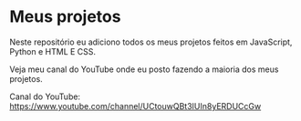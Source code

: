 # Meus projetos

Neste repositório eu adiciono todos os meus projetos feitos em JavaScript, Python e HTML E CSS.

Veja meu canal do YouTube onde eu posto fazendo a maioria dos meus projetos.

Canal do YouTube: https://www.youtube.com/channel/UCtouwQBt3IUIn8yERDUCcGw
